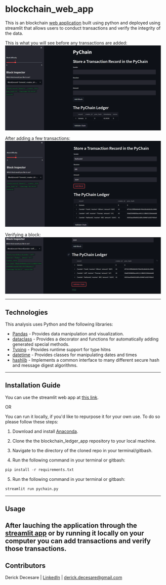 # blockchain_web_app
This is an blockchain [web application]() built using python and deployed using streamlit that allows users to conduct transactions and verify the integrity of the data.

This is what you will see before any transactions are added:
![empty](Images/empty.png)

After adding a few transactions:
![3_tran](Images/3_tran.png)

Verifying a block:
![verify](Images/verify.png)

---

## Technologies

This analysis uses Python and the following libraries:
* [Pandas](https://pandas.pydata.org/) - Provides data manipulation and visualization.
* [dataclass](https://docs.python.org/3/library/dataclasses.html) - Provides a decorator and functions for automatically adding generated special methods.
* [Typing](https://docs.python.org/3/library/typing.html) - Provides runtime support for type hitns
* [datetime](https://docs.python.org/3/library/datetime.html) - Provides classes for manipulating dates and times
* [hashlib](https://docs.python.org/3/library/hashlib.html) - Implements a common interface to many different secure hash and message digest algorithms.
---

## Installation Guide

You can use the streamlit web app at [this link](). 

OR

You can run it locally, if you'd like to repurpose it for your own use. To do so please follow these steps:

1. Download and install [Anaconda](https://www.anaconda.com/products/distribution). 

2. Clone the the blockchain_ledger_app repository to your local machine.

3. Navigate to the directory of the cloned repo in your terminal/gitbash.

4. Run the following command in your terminal or gitbash:
```python
pip install -r requirements.txt
```

5. Run the following command in your terminal or gitbash:
```python
streamlit run pychain.py
```

---

## Usage

After lauching the application through the [streamlit app]() or by running it locally on your computer you can add transactions and verify those transactions.
---

## Contributors

Derick Decesare | [LinkedIn](https://www.linkedin.com/in/derickdecesare/) | derick.decesare@gmail.com

